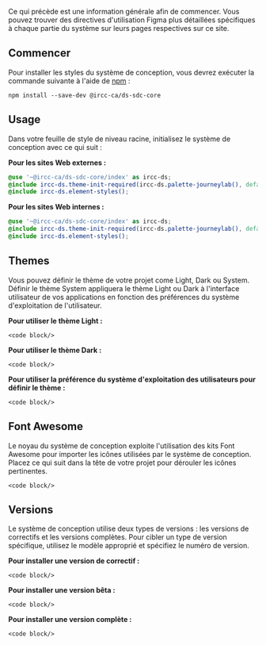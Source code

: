 Ce qui précède est une information générale afin de commencer. Vous pouvez trouver des directives d'utilisation Figma plus détaillées spécifiques à chaque partie du système sur leurs pages respectives sur ce site.
## Commencer

Pour installer les styles du système de conception, vous devrez exécuter la commande suivante à l'aide de [npm](https://www.npmjs.com/) :

```
npm install --save-dev @ircc-ca/ds-sdc-core
```

## Usage

Dans votre feuille de style de niveau racine, initialisez le système de conception avec ce qui suit :

**Pour les sites Web externes :**
```scss
@use '~@ircc-ca/ds-sdc-core/index' as ircc-ds;
@include ircc-ds.theme-init-required(ircc-ds.palette-journeylab(), default, large);
@include ircc-ds.element-styles();
```
**Pour les sites Web internes :**
```scss
@use '~@ircc-ca/ds-sdc-core/index' as ircc-ds;
@include ircc-ds.theme-init-required(ircc-ds.palette-journeylab(), default, large);
@include ircc-ds.element-styles();
```

## Themes

Vous pouvez définir le thème de votre projet come Light, Dark ou System. Définir le thème System appliquera le thème Light ou Dark à l'interface utilisateur de vos applications en fonction des préférences du système d'exploitation de l'utilisateur.

**Pour utiliser le thème Light :**
```
<code block/>
```
**Pour utiliser le thème Dark :**
```
<code block/>
```
**Pour utiliser la préférence du système d'exploitation des utilisateurs pour définir le thème :**
```
<code block/>
```

## Font Awesome

Le noyau du système de conception exploite l'utilisation des kits Font Awesome pour importer les icônes utilisées par le système de conception. Placez ce qui suit dans la tête de votre projet pour dérouler les icônes pertinentes.
```
<code block/>
```

## Versions

Le système de conception utilise deux types de versions : les versions de correctifs et les versions complètes. Pour cibler un type de version spécifique, utilisez le modèle approprié et spécifiez le numéro de version.

**Pour installer une version de correctif :**
```
<code block/>
```

**Pour installer une version bêta :**
```
<code block/>
```

**Pour installer une version complète :**
```
<code block/>
```
